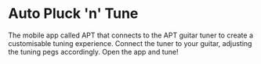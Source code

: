 # Auto Pluck 'n' Tune 
The mobile app called APT that connects to the APT guitar tuner to create a customisable tuning experience.
Connect the tuner to your guitar, adjusting the tuning pegs accordingly.
Open the app and tune!
